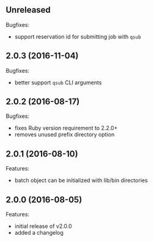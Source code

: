 ## Unreleased

Bugfixes:

  - support reservation id for submitting job with `qsub`

## 2.0.3 (2016-11-04)

Bugfixes:

  - better support `qsub` CLI arguments

## 2.0.2 (2016-08-17)

Bugfixes:

  - fixes Ruby version requirement to 2.2.0+
  - removes unused prefix directory option

## 2.0.1 (2016-08-10)

Features:

  - batch object can be initialized with lib/bin directories

## 2.0.0 (2016-08-05)

Features:

  - initial release of v2.0.0
  - added a changelog
